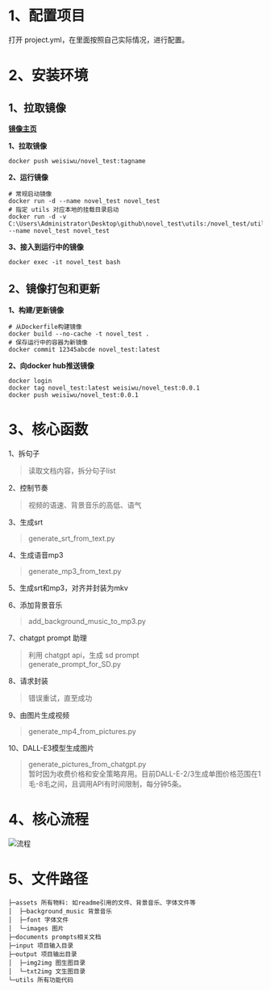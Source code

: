 # 1、配置项目
打开 project.yml，在里面按照自己实际情况，进行配置。

# 2、安装环境
## 1、拉取镜像
[**镜像主页**](https://hub.docker.com/repository/docker/weisiwu/novel_test/general)

**1、拉取镜像**

```shell
docker push weisiwu/novel_test:tagname
```

**2、运行镜像**

```shell
# 常规启动镜像
docker run -d --name novel_test novel_test
# 指定 utils 对应本地的挂载目录启动
docker run -d -v C:\Users\Administrator\Desktop\github\novel_test\utils:/novel_test/utils --name novel_test novel_test
```

**3、接入到运行中的镜像**

```shell
docker exec -it novel_test bash
```

## 2、镜像打包和更新
**1、构建/更新镜像**

```shell
# 从Dockerfile构建镜像
docker build --no-cache -t novel_test .
# 保存运行中的容器为新镜像
docker commit 12345abcde novel_test:latest
```

**2、向docker hub推送镜像**

```shell
docker login
docker tag novel_test:latest weisiwu/novel_test:0.0.1
docker push weisiwu/novel_test:0.0.1
```

# 3、核心函数
1、拆句子
> 读取文档内容，拆分句子list

2、控制节奏  
> 视频的语速、背景音乐的高低、语气

3、生成srt
> generate_srt_from_text.py

4、生成语音mp3
> generate_mp3_from_text.py

5、生成srt和mp3，对齐并封装为mkv

6、添加背景音乐
> add_background_music_to_mp3.py

7、chatgpt prompt 助理
> 利用 chatgpt api，生成 sd prompt  
> generate_prompt_for_SD.py

8、请求封装
> 错误重试，直至成功

9、由图片生成视频
> generate_mp4_from_pictures.py

10、DALL-E3模型生成图片
> generate_pictures_from_chatgpt.py  
> 暂时因为收费价格和安全策略弃用。目前DALL-E-2/3生成单图价格范围在1毛-8毛之间，且调用API有时间限制，每分钟5条。

# 4、核心流程
![流程](./assets/images/novel_test.png)

# 5、文件路径
``` shell
├─assets 所有物料: 如readme引用的文件、背景音乐、字体文件等   
│  ├─background_music 背景音乐  
│  ├─font 字体文件  
│  └─images 图片  
├─documents prompts相关文档  
├─input 项目输入目录  
├─output 项目输出目录  
│  ├─img2img 图生图目录  
│  └─txt2img 文生图目录 
└─utils 所有功能代码  
```
